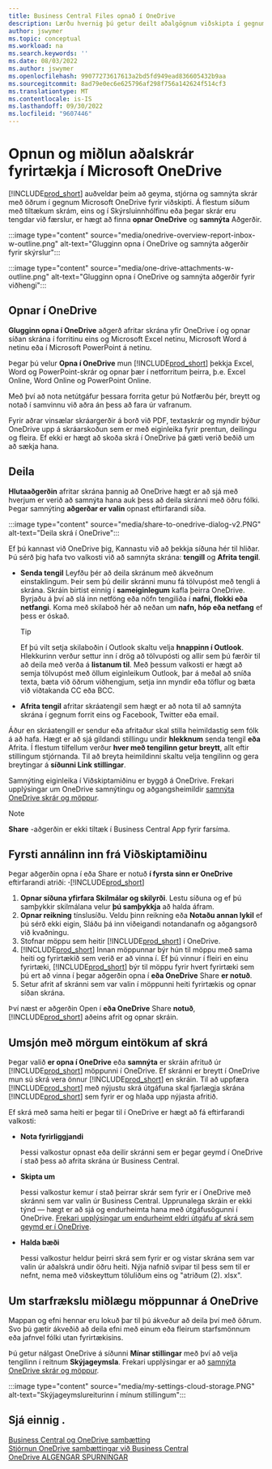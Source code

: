 ```yaml
---
title: Business Central Files opnað í OneDrive
description: Lærðu hvernig þú getur deilt aðalgögnum viðskipta í gegnum OneDrive fyrir viðskipti.
author: jswymer
ms.topic: conceptual
ms.workload: na
ms.search.keywords: ''
ms.date: 08/03/2022
ms.author: jswymer
ms.openlocfilehash: 99077273617613a2bd5fd949ead836605432b9aa
ms.sourcegitcommit: 8ad79e0ec6e625796af298f756a142624f514cf3
ms.translationtype: MT
ms.contentlocale: is-IS
ms.lasthandoff: 09/30/2022
ms.locfileid: "9607446"
---
```

# <a name="opening-and-sharing-business-central-files-in-microsoft-onedrive"></a>Opnun og miðlun aðalskrár fyrirtækja í Microsoft OneDrive

[!INCLUDE[prod_short](includes/prod_short.md)] auðveldar þeim að geyma, stjórna og samnýta skrár með öðrum í gegnum Microsoft OneDrive fyrir viðskipti. Á flestum síðum með tiltækum skrám, eins og í Skýrsluinnhólfinu eða þegar skrár eru tengdar við færslur, er hægt að finna **opnar OneDrive** og **samnýta** Aðgerðir.


:::image type="content" source="media/onedrive-overview-report-inbox-w-outline.png" alt-text="Glugginn opna í OneDrive og samnýta aðgerðir fyrir skýrslur":::


:::image type="content" source="media/one-drive-attachments-w-outline.png" alt-text="Glugginn opna í OneDrive og samnýta aðgerðir fyrir viðhengi":::


## <a name="open-in-onedrive"></a>Opnar í OneDrive

**Glugginn opna í OneDrive** aðgerð afritar skrána yfir OneDrive í og opnar síðan skrána í forritinu eins og Microsoft Excel netinu, Microsoft Word á netinu eða í Microsoft PowerPoint á netinu. 

<!--## Working with different types of files-->

Þegar þú velur **Opna í OneDrive** mun [!INCLUDE[prod_short](includes/prod_short.md)] þekkja Excel, Word og PowerPoint-skrár og opnar þær í netforritum þeirra, þ.e. Excel Online, Word Online og PowerPoint Online. 

Með því að nota netútgáfur þessara forrita getur þú Notfærðu þér, breytt og notað í samvinnu við aðra án þess að fara úr vafranum.

Fyrir aðrar vinsælar skráargerðir á borð við PDF, textaskrár og myndir býður OneDrive upp á skráarskoðun sem er með eiginleika fyrir prentun, deilingu og fleira. Ef ekki er hægt að skoða skrá í OneDrive þá gæti verið beðið um að sækja hana.

## <a name="share"></a>Deila

**Hlutaaðgerðin** afritar skrána þannig að OneDrive hægt er að sjá með hverjum er verið að samnýta hana auk þess að deila skránni með öðru fólki. Þegar samnýting **aðgerðar er valin** opnast eftirfarandi síða.

:::image type="content" source="media/share-to-onedrive-dialog-v2.PNG" alt-text="Deila skrá í OneDrive":::

Ef þú kannast við OneDrive þig, Kannastu við að þekkja síðuna hér til hliðar. Þú sérð þig hafa tvo valkosti við að samnýta skrána: **tengill** og **Afrita tengil**.

- **Senda tengil** Leyfðu þér að deila skránum með ákveðnum einstaklingum. Þeir sem þú deilir skránni munu fá tölvupóst með tengli á skrána. Skráin birtist einnig í **sameiginlegum** kafla þeirra OneDrive. Byrjaðu á því að slá inn netföng eða nöfn tengiliða í **nafni, flokki eða netfangi**. Koma með skilaboð hér að neðan um **nafn, hóp eða netfang** ef þess er óskað.

  > [!TIP]
  > Ef þú vilt setja skilaboðin í Outlook skaltu velja **hnappinn í Outlook**. Hlekkurinn verður settur inn í drög að tölvupósti og allir sem þú færðir til að deila með verða á **listanum til**. Með þessum valkosti er hægt að semja tölvupóst með öllum eiginleikum Outlook, þar á meðal að sníða texta, bæta við öðrum viðhengjum, setja inn myndir eða töflur og bæta við viðtakanda CC eða BCC.

- **Afrita tengil** afritar skráatengil sem hægt er að nota til að samnýta skrána í gegnum forrit eins og Facebook, Twitter eða email. 

Áður en skráatengill er sendur eða afritaður skal stilla heimildastig sem fólk á að hafa. Hægt er að sjá gildandi stillingu undir **hlekknum** senda tengil **eða** Afrita. Í flestum tilfellum verður **hver með tengilinn getur breytt**, allt eftir stillingum stjórnanda. Til að breyta heimildinni skaltu velja tengilinn og gera breytingar á **síðunni Link stillingar**.

Samnýting eiginleika í Viðskiptamiðinu er byggð á OneDrive. Frekari upplýsingar um OneDrive samnýtingu og aðgangsheimildir [samnýta OneDrive skrár og möppur](https://support.microsoft.com/en-us/office/share-onedrive-files-and-folders-9fcc2f7d-de0c-4cec-93b0-a82024800c07).

> [!NOTE]
> **Share** -aðgerðin er ekki tiltæk í Business Central App fyrir farsíma.

## <a name="first-time-sign-in-from-business-central"></a>Fyrsti annálinn inn frá Viðskiptamiðinu

Þegar aðgerðin opna í eða Share er notuð **í fyrsta sinn er OneDrive** eftirfarandi atriði: **·**[!INCLUDE[prod_short](includes/prod_short.md)]

1. **Opnar síðuna yfirfara Skilmálar og skilyrði**. Lestu síðuna og ef þú samþykkir skilmálana velur **þú samþykkja** að halda áfram.
2. **Opnar reikning** tínslusíðu. Veldu þinn reikning eða **Notaðu annan lykil** ef þú sérð ekki eigin, Sláðu þá inn viðeigandi notandanafn og aðgangsorð við kvaðningu.
3. Stofnar möppu sem heitir [!INCLUDE[prod_short](includes/prod_short.md)] í OneDrive. 
4. [!INCLUDE[prod_short](includes/prod_short.md)] Innan möppunnar býr hún til möppu með sama heiti og fyrirtækið sem verið er að vinna í. Ef þú vinnur í fleiri en einu fyrirtæki, [!INCLUDE[prod_short](includes/prod_short.md)] býr til möppu fyrir hvert fyrirtæki sem þú ert að vinna í þegar aðgerðin opna í **eða OneDrive** Share **er notuð**. 
5. Setur afrit af skránni sem var valin í möppunni heiti fyrirtækis og opnar síðan skrána. 

Því næst er aðgerðin Open í **eða OneDrive** Share **notuð**, [!INCLUDE[prod_short](includes/prod_short.md)] aðeins afrit og opnar skráin. 

## <a name="managing-multiple-copies-of-a-file"></a>Umsjón með mörgum eintökum af skrá

Þegar valið **er opna í OneDrive** eða **samnýta** er skráin afrituð úr [!INCLUDE[prod_short](includes/prod_short.md)] möppunni í OneDrive. Ef skránni er breytt í OneDrive mun sú skrá vera önnur [!INCLUDE[prod_short](includes/prod_short.md)] en skráin. Til að uppfæra [!INCLUDE[prod_short](includes/prod_short.md)] með nýjustu skrá útgáfuna skal fjarlægja skrána [!INCLUDE[prod_short](includes/prod_short.md)] sem fyrir er og hlaða upp nýjasta afritið.

Ef skrá með sama heiti er þegar til í OneDrive er hægt að fá eftirfarandi valkosti:

- **Nota fyrirliggjandi**

  Þessi valkostur opnast eða deilir skránni sem er þegar geymd í OneDrive í stað þess að afrita skrána úr Business Central.
  
- **Skipta um**
  
  Þessi valkostur kemur í stað þeirrar skrár sem fyrir er í OneDrive með skránni sem var valin úr Business Central. Upprunalega skráin er ekki týnd &mdash; hægt er að sjá og endurheimta hana með útgáfusögunni í OneDrive. [Frekari upplýsingar um endurheimt eldri útgáfu af skrá sem geymd er í OneDrive](https://support.microsoft.com/office/restore-a-previous-version-of-a-file-stored-in-onedrive).

- **Halda bæði**
 
  Þessi valkostur heldur þeirri skrá sem fyrir er og vistar skrána sem var valin úr aðalskrá undir öðru heiti. Nýja nafnið svipar til þess sem til er nefnt, nema með viðskeyttum töluliðum eins og "atriðum (2). xlsx".

## <a name="about-your-business-central-folder-on-onedrive"></a>Um starfrækslu miðlægu möppunnar á OneDrive

Mappan og efni hennar eru lokuð þar til þú ákveður að deila því með öðrum. Svo þú gætir ákveðið að deila efni með einum eða fleirum starfsmönnum eða jafnvel fólki utan fyrirtækisins. 

Þú getur nálgast OneDrive á síðunni **Mínar stillingar** með því að velja tengilinn í reitnum **Skýjageymsla**. Frekari upplýsingar er að [samnýta OneDrive skrár og möppur](https://support.microsoft.com/en-us/office/share-onedrive-files-and-folders-9fcc2f7d-de0c-4cec-93b0-a82024800c07).

:::image type="content" source="media/my-settings-cloud-storage.PNG" alt-text="Skýjageymslureiturinn í mínum stillingum":::

<!--## Extending the Connection to OneDrive
You can create an extension and connect it to... For more information, see...-->

## <a name="see-also"></a>Sjá einnig .

[Business Central og OneDrive samþætting](across-onedrive-overview.md)  
[Stjórnun OneDrive samþættingar við Business Central](admin-onedrive-integration.md)  
[OneDrive ALGENGAR SPURNINGAR](admin-onedrive-faq.md)
